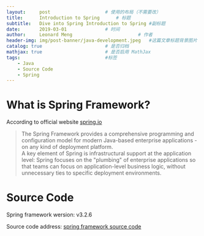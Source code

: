 ```yaml
---
layout:     post   				    # 使用的布局（不需要改）
title:      Introduction to Spring   	# 标题 
subtitle:   Dive into Spring Introduction to Spring #副标题
date:       2019-03-01 				# 时间
author:     Leonard Meng						# 作者
header-img: img/post-banner/java-development.jpeg 	#这篇文章标题背景图片
catalog: true 						# 是否归档
mathjax: true                       # 是否启用 MathJax
tags:								#标签
    - Java
    - Source Code
    - Spring
---
```


# What is Spring Framework?

According to official website [spring.io](https://spring.io/projects/spring-framework#overview)

> The Spring Framework provides a comprehensive programming and configuration model for modern Java-based enterprise applications - on any kind of deployment platform.<br>A key element of Spring is infrastructural support at the application level: Spring focuses on the "plumbing" of enterprise applications so that teams can focus on application-level business logic, without unnecessary ties to specific deployment environments.

# Source Code

Spring framework wersion: v3.2.6

Source code address: [spring framework source code](https://github.com/spring-projects/spring-framework)

